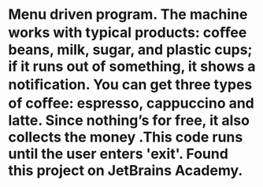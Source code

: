 # Menu driven program. The machine works with typical products: coﬀee beans, milk, sugar, and plastic cups; if it runs out of something, it shows a notiﬁcation. You can get three types of coﬀee: espresso, cappuccino and latte. Since nothing’s for free, it also collects the money .This code runs until the user enters 'exit'. Found this project on JetBrains Academy. 
